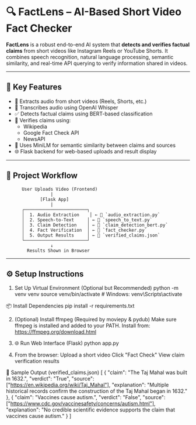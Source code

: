 # 🔍 FactLens – AI-Based Short Video Fact Checker

**FactLens** is a robust end-to-end AI system that **detects and verifies factual claims** from short videos like Instagram Reels or YouTube Shorts. It combines speech recognition, natural language processing, semantic similarity, and real-time API querying to verify information shared in videos.

---

## 🚀 Key Features

- 🎥 Extracts audio from short videos (Reels, Shorts, etc.)
- 🧠 Transcribes audio using OpenAI Whisper
- ✅ Detects factual claims using BERT-based classification
- 🔎 Verifies claims using:
  - Wikipedia
  - Google Fact Check API
  - NewsAPI
- 🔗 Uses MiniLM for semantic similarity between claims and sources
- 🌐 Flask backend for web-based uploads and result display

---

## 🔄 Project Workflow

          User Uploads Video (Frontend)
                     |
                 [Flask App]
                     |
          ┌────────────────────────┐
          │  1. Audio Extraction    │ ← 🎥 `audio_extraction.py`
          │  2. Speech-to-Text     │ ← 🧠 `speech_to_text.py`
          │  3. Claim Detection    │ ← 🤖 `claim_detection_bert.py`
          │  4. Fact Verification  │ ← 🔎 `fact_checker.py`
          │  5. Output Results     │ ← 📁 `verified_claims.json`
          └────────────────────────┘
                     ↓
            Results Shown in Browser

---

## ⚙️ Setup Instructions

1. Set Up Virtual Environment (Optional but Recommended)
   python -m venv venv
   source venv/bin/activate # Windows: venv\Scripts\activate

📦 Install Dependencies
   pip install -r requirements.txt

2. (Optional) Install ffmpeg (Required by moviepy & pydub)
   Make sure ffmpeg is installed and added to your PATH.
   Install from: https://ffmpeg.org/download.html

3. 🌐 Run Web Interface (Flask)
   python app.py

4. From the browser:
   Upload a short video
   Click "Fact Check"
   View claim verification results

🧾 Sample Output (verified_claims.json)
[
{
"claim": "The Taj Mahal was built in 1632.",
"verdict": "True",
"source": ["https://en.wikipedia.org/wiki/Taj_Mahal"],
"explanation": "Multiple historical records confirm the construction of the Taj Mahal began in 1632."
},
{
"claim": "Vaccines cause autism.",
"verdict": "False",
"source": ["https://www.cdc.gov/vaccinesafety/concerns/autism.html"],
"explanation": "No credible scientific evidence supports the claim that vaccines cause autism."
}
]
